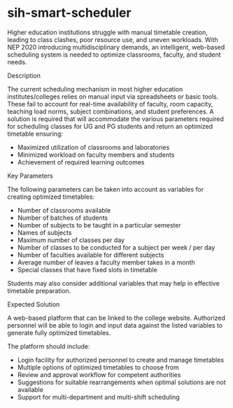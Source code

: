 # sih-smart-scheduler
Higher education institutions struggle with manual timetable creation, leading to class clashes, poor resource use, and uneven workloads. With NEP 2020 introducing multidisciplinary demands, an intelligent, web-based scheduling system is needed to optimize classrooms, faculty, and student needs.

Description

The current scheduling mechanism in most higher education institutes/colleges relies on manual input via spreadsheets or basic tools. These fail to account for real-time availability of faculty, room capacity, teaching load norms, subject combinations, and student preferences. A solution is required that will accommodate the various parameters required for scheduling classes for UG and PG students and return an optimized timetable ensuring:
* Maximized utilization of classrooms and laboratories
* Minimized workload on faculty members and students
* Achievement of required learning outcomes

Key Parameters

The following parameters can be taken into account as variables for creating optimized timetables:
* Number of classrooms available
* Number of batches of students
* Number of subjects to be taught in a particular semester
* Names of subjects
* Maximum number of classes per day
* Number of classes to be conducted for a subject per week / per day
* Number of faculties available for different subjects
* Average number of leaves a faculty member takes in a month
* Special classes that have fixed slots in timetable

Students may also consider additional variables that may help in effective timetable preparation.

Expected Solution

A web-based platform that can be linked to the college website. Authorized personnel will be able to login and input data against the listed variables to generate fully optimized timetables.

The platform should include:
* Login facility for authorized personnel to create and manage timetables
* Multiple options of optimized timetables to choose from
* Review and approval workflow for competent authorities
* Suggestions for suitable rearrangements when optimal solutions are not available
* Support for multi-department and multi-shift scheduling
